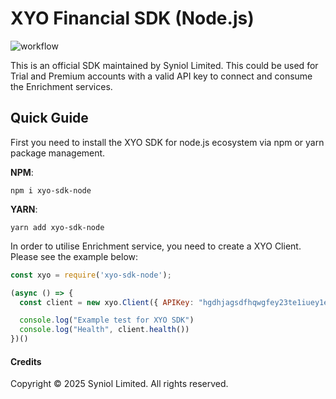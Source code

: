 # XYO Financial SDK (Node.js)
![workflow](https://github.com/syniol/xyo-sdk-node/actions/workflows/makefile.yml/badge.svg)

This is an official SDK maintained by Syniol Limited. This could be used for Trial and Premium accounts with a valid 
API key to connect and consume the Enrichment services.


## Quick Guide
First you need to install the XYO SDK for node.js ecosystem via npm or yarn package management.

__NPM__:
```shell
npm i xyo-sdk-node
```

__YARN__:
```shell
yarn add xyo-sdk-node
```

In order to utilise Enrichment service, you need to create a XYO Client. Please see the example below:

```js
const xyo = require('xyo-sdk-node');

(async () => {
  const client = new xyo.Client({ APIKey: "hgdhjagsdfhqwgfey23te1iuey1ewqioeqwe/32131236721edghjsadjgasfdh"})

  console.log("Example test for XYO SDK")
  console.log("Health", client.health())
})()
```


#### Credits
Copyright &copy; 2025 Syniol Limited. All rights reserved.
